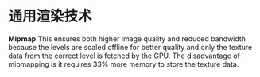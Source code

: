 # 通用渲染技术

**Mipmap**:This ensures both higher image quality and reduced bandwidth because the levels are scaled offline for better quality and only the texture data from the correct level is fetched by the GPU. The disadvantage of mipmapping is it requires 33% more memory to store the texture data.

